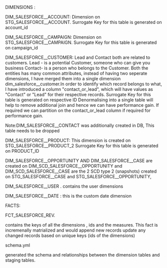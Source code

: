 DIMENSIONS :


DIM_SALESFORCE__ACCOUNT:
Dimension on STG_SALESFORCE__ACCOUNT. 
Surrogate Key for this table is generated on account_id

DIM_SALESFORCE__CAMPAIGN:
Dimension on STG_SALESFORCE__CAMPAIGN. 
Surrogate Key for this table is generated on campaign_id


DIM_SALESFORCE__CUSTOMER:
Lead and Contact both are related to customers.
Lead - is a potential Customer, someone who can give you business
Contact- is a person who belongs to the Customer.
Both the entities has many common attributes, instead of having two seperate dimensions, I have merged them into a single dimension
dim_salesforce__customer.In order to identify which record belongs to what, I have introduced a column "contact_or_lead",
which will have values as "Contact" or "Lead" for their respective records.
Surrogate Key for this table is generated on respective ID 
Denormalising into a single table will help to remove additional join and hence we can have performance gain. If required 
we can partition on the contact_or_lead column if required for performance gain.

Note:DIM_SALESFORCE__CONTACT was additionally created in DB, This table needs to be dropped

DIM_SALESFORCE__PRODUCT:
This dimension is created on  STG_SALESFORCE__PRODUCT_2 
Surrogate Key for this table is generated  on   PRODUCT_ID 

DIM_SALESFORCE__OPPORTUNITY AND DIM_SALESFORCE__CASE are created on 
DIM_SCD_SALESFORCE__OPPORTUNITY and DIM_SCD_SALESFORCE__CASE are the 2 SCD type 2 (snapshots) created on STG_SALESFORCE__CASE
and STG_SALESFORCE__OPPORTUNITY,  

DIM_SALESFORCE__USER . contains the user dimensions

DIM_SALESFORCE__DATE  : this is the custom date dimension




FACTS:

FCT_SALESFORCE_REV.

contains the keys of all the dimensions , ids and the measures. This fact is incremenally matrialized and would append new records 
update any changed records based on unique keys (ids of the dimensions)


schema.yml 

generated the schema and relationships between the dimension tables and staging tables.







